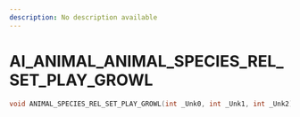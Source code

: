 ```yaml
---
description: No description available 
---
```


# AI_ANIMAL\_ANIMAL_SPECIES_REL_SET_PLAY_GROWL

```cpp
void ANIMAL_SPECIES_REL_SET_PLAY_GROWL(int _Unk0, int _Unk1, int _Unk2);
```